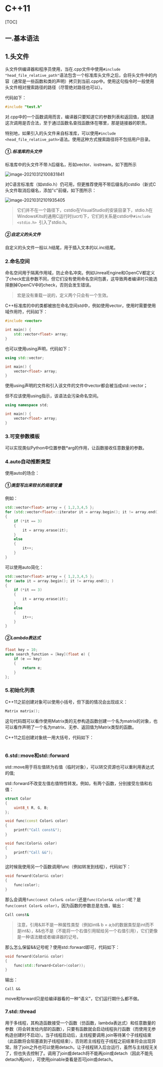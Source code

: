 # C++11

[TOC]

## 一.基本语法

## 1.头文件

头文件供编译器和程序员使用，当在.cpp文件中使用`#include "head_file_relative_path"`语法包含一个标准库头文件之后，会将头文件中的内容（通常是一些函数和类的声明）拷贝到当前.cpp中。使用这句指令时一般使用头文件相对搜索路径的路径（尽管绝对路径也可以）。

代码如下：

```C++
#include "test.h"
```

对.cpp中的一个函数调用而言，编译器只要知道它的参数列表和返回值，就知道这次调用是否合法，至于通过函数名查找函数体在哪里，那是链接器的职责。

特别地，如果引入的头文件来自标准库，可以使用`#include <head_file_relative_path>`语法。使用这种方式搜索路径将不包括用户目录。

##### ①.标准库的头文件

标准库中的头文件不带.h后缀名，形如vector、iostream，如下图所示

![image-20210312100831841](illustrations/image-20210312100831841.png)

对C语言标准库（如stdio.h）仍可用，但更推荐使用不带后缀名的cstdio（新式C头文件取消后缀名，添加"c"前缀，如下图所示：

![image-20210312101935405](illustrations/image-20210312101935405.png)

> 它们并不在一个路径下，cstdio在VisualStudio的安装目录下，stdio.h在WindowsKits的通用C运行时(ucrt)下，它们的关系是cstdio中`#include <stdio.h> `引入了stdio.h。

##### ②自定义的头文件

自定义的头文件一般以.h结尾，用于插入文本的以.inc结尾。

### 2.命名空间

命名空间用于隔离作用域，防止命名冲突。例如UnrealEngine和OpenCV都定义了check宏且参数不同，但它们没有使用命名空间包裹，这导致两者编译时只能选择删掉OpenCV中的check，否则会发生错误。

> 宏是没有重载一说的，定义两个只会有一个生效。

C++标准库的中的类都被放在命名空间std中，例如使用vector，使用时需要使用域作用符，代码如下：

```c++
#include <vector>

int main() {
	std::vector<float> array;
}
```

也可以使用using声明，代码如下：

```c++
using std::vector;

int main() {
	vector<float> array;
}
```

使用using声明的文件和引入该文件的文件中vector都会被当成std::vector；

但不应该使用using指示，该语法会污染命名空间。

```c++
using namespace std;

int main() {
	vector<float> array;
}
```

### 3.可变参数模板

可以实现类似Python中位置参数*arg的作用，让函数接收任意数量的参数。

### 4.auto自动推断类型

使用auto的场合：

##### ①类型写出来较长的局部变量

例如：

```C++
std::vector<float> array = { 1,2,3,4,5 };
for (std::vector<float>::iterator it = array.begin(); it != array.end(); )
{
	if (*it == 3)
	{
		it = array.erase(it);
	}
	else
	{
		it++;
	}
}
```

可以使用auto简化：

```c++
std::vector<float> array = { 1,2,3,4,5 };
for (auto it = array.begin(); it != array.end(); )
{
	if (*it == 3)
	{
		it = array.erase(it);
	}
	else
	{
		it++;
	}
}
```

##### ②Lambda表达式

```c++
float key = 10;
auto search_function = [key](float e) {
    if (e == key)
    {
        return e;
    }
};
```

### 5.初始化列表

C++11之前创建对象可以使用小括号，但下面的情况会出现歧义：

```C++
Matrix matrix();
```

这句代码既可以看作使用Matrix类的无参构造函数创建一个名为matrix的对象，也可以看作声明了一个名为matrix、无参、返回值为Matrix类型的函数。

C++11之后创建对象统一用大括号，代码如下：

```c++

```

### 6.std::move和std::forward

std::move用于将左值转为右值（临时对象），可以转交资源也可以重利用表达式的值;

std::forward不改变左值右值特性转发。例如，有两个函数，分别接受左值和右值：

```c++
struct Color
{
    uint8_t R, G, B;
};

void func(const Color& color)
{
    printf("Call const&");
}

void func(Color&& color)
{
    printf("Call &&");
}
```

这时候我使用另一个函数调用func（例如转发到线程），代码如下：

```c++
void forward(Color&& color)
{
    func(color);
}
```

那么会调用`func(const Color& color)`还是`func(Color&& color)`呢？是`func(const Color& color)`，因为函数的参数总是左值，输出：

```bash
Call const&
```

> 注意，引用&并不是一种属性类型（例如int& b = a;b的数据类型是int而不是int&），&&也不是（不能将一个右值引用赋给另一个右值引用），它们更像是一种语法糖或者编译器的记号。

那么怎么保留&&记号呢？使用std::forward即可，代码如下：

```c++
void forward(Color&& color)
{
    func(std::forward<Color>(color));
}
```

输出：

```
Call &&
```

move和forward只是给编译器看的一种“语义”，它们运行期什么都不做。

### 7.std::thread

用于多线程，其构造函数接受一个函数（仿函数，lambda表达式）和任意数量的参数（将会转发给内部的函数），只要有函数就会启动线程执行函数（而使用无参构造创建时不启动）。当子线程启动后，主线程要调用.join等待某个子线程结束（此函数将会阻塞直到子线程结束），否则若主线程在子线程之前结束将会出现异常。除了join之外也可以使用detach，让子线程转入后台运行，虽然与主线程无关了，但也失去控制了。调用了join或detach将不能再join或detach（因此不能先detach再join），可使用joinable查看是否可join或detach。